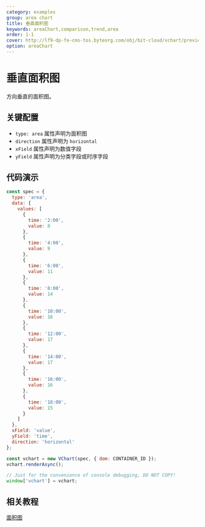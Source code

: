 ```yaml
---
category: examples
group: area chart
title: 垂直面积图
keywords: areaChart,comparison,trend,area
order: 1-1
cover: http://lf9-dp-fe-cms-tos.byteorg.com/obj/bit-cloud/vchart/preview/area-chart/horizontal-area.png
option: areaChart
---
```


# 垂直面积图

方向垂直的面积图。

## 关键配置

- `type: area` 属性声明为面积图
- `direction` 属性声明为 `horizontal`
- `xField` 属性声明为数值字段
- `yField` 属性声明为分类字段或时序字段

## 代码演示

```javascript livedemo
const spec = {
  type: 'area',
  data: {
    values: [
      {
        time: '2:00',
        value: 8
      },
      {
        time: '4:00',
        value: 9
      },
      {
        time: '6:00',
        value: 11
      },
      {
        time: '8:00',
        value: 14
      },
      {
        time: '10:00',
        value: 16
      },
      {
        time: '12:00',
        value: 17
      },
      {
        time: '14:00',
        value: 17
      },
      {
        time: '16:00',
        value: 16
      },
      {
        time: '18:00',
        value: 15
      }
    ]
  },
  xField: 'value',
  yField: 'time',
  direction: 'horizontal'
};

const vchart = new VChart(spec, { dom: CONTAINER_ID });
vchart.renderAsync();

// Just for the convenience of console debugging, DO NOT COPY!
window['vchart'] = vchart;
```

## 相关教程

[面积图](link)
